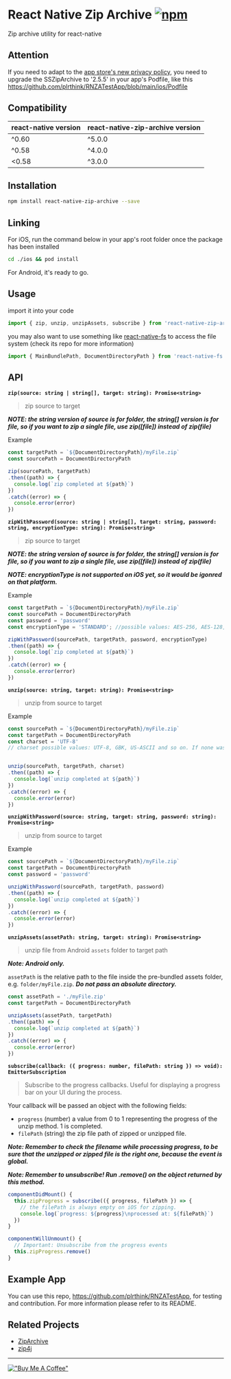 # React Native Zip Archive [![npm](https://img.shields.io/npm/v/react-native-zip-archive.svg)](https://www.npmjs.com/package/react-native-zip-archive)

Zip archive utility for react-native

## Attention

If you need to adapt to the [app store's new privacy policy](https://developer.apple.com/news/?id=3d8a9yyh), you need to upgrade the SSZipArchive to '2.5.5' in your app's Podfile, like this https://github.com/plrthink/RNZATestApp/blob/main/ios/Podfile

## Compatibility

| react-native version | react-native-zip-archive version |
| --- | --- |
| ^0.60 | ^5.0.0 |
| ^0.58 | ^4.0.0 |
| <0.58 | ^3.0.0 |


## Installation

```bash
npm install react-native-zip-archive --save
```


## Linking

For iOS, run the command below in your app's root folder once the package has been installed

````bash
cd ./ios && pod install
````

For Android, it's ready to go.


## Usage

import it into your code

```js
import { zip, unzip, unzipAssets, subscribe } from 'react-native-zip-archive'
```

you may also want to use something like [react-native-fs](https://github.com/johanneslumpe/react-native-fs) to access the file system (check its repo for more information)

```js
import { MainBundlePath, DocumentDirectoryPath } from 'react-native-fs'
```


## API

**`zip(source: string | string[], target: string): Promise<string>`**

> zip source to target

***NOTE: the string version of source is for folder, the string[] version is for file, so if you want to zip a single file, use zip([file]) instead of zip(file)***

Example

```js
const targetPath = `${DocumentDirectoryPath}/myFile.zip`
const sourcePath = DocumentDirectoryPath

zip(sourcePath, targetPath)
.then((path) => {
  console.log(`zip completed at ${path}`)
})
.catch((error) => {
  console.error(error)
})
```

**`zipWithPassword(source: string | string[], target: string, password: string, encryptionType: string): Promise<string>`**

> zip source to target

***NOTE: the string version of source is for folder, the string[] version is for file, so if you want to zip a single file, use zip([file]) instead of zip(file)***

***NOTE: encryptionType is not supported on iOS yet, so it would be igonred on that platform.***

Example

```js
const targetPath = `${DocumentDirectoryPath}/myFile.zip`
const sourcePath = DocumentDirectoryPath
const password = 'password'
const encryptionType = 'STANDARD'; //possible values: AES-256, AES-128, STANDARD. default is STANDARD

zipWithPassword(sourcePath, targetPath, password, encryptionType)
.then((path) => {
  console.log(`zip completed at ${path}`)
})
.catch((error) => {
  console.error(error)
})
```

**`unzip(source: string, target: string): Promise<string>`**

> unzip from source to target

Example

```js
const sourcePath = `${DocumentDirectoryPath}/myFile.zip`
const targetPath = DocumentDirectoryPath
const charset = 'UTF-8'
// charset possible values: UTF-8, GBK, US-ASCII and so on. If none was passed, default value is UTF-8


unzip(sourcePath, targetPath, charset)
.then((path) => {
  console.log(`unzip completed at ${path}`)
})
.catch((error) => {
  console.error(error)
})
```

**`unzipWithPassword(source: string, target: string, password: string): Promise<string>`**

> unzip from source to target

Example

```js
const sourcePath = `${DocumentDirectoryPath}/myFile.zip`
const targetPath = DocumentDirectoryPath
const password = 'password'

unzipWithPassword(sourcePath, targetPath, password)
.then((path) => {
  console.log(`unzip completed at ${path}`)
})
.catch((error) => {
  console.error(error)
})
```

**`unzipAssets(assetPath: string, target: string): Promise<string>`**

> unzip file from Android `assets` folder to target path

***Note: Android only.***

`assetPath` is the relative path to the file inside the pre-bundled assets folder, e.g. `folder/myFile.zip`. ***Do not pass an absolute directory.***

```js
const assetPath = './myFile.zip'
const targetPath = DocumentDirectoryPath

unzipAssets(assetPath, targetPath)
.then((path) => {
  console.log(`unzip completed at ${path}`)
})
.catch((error) => {
  console.error(error)
})
```

**`subscribe(callback: ({ progress: number, filePath: string }) => void): EmitterSubscription`**

> Subscribe to the progress callbacks. Useful for displaying a progress bar on your UI during the process.

Your callback will be passed an object with the following fields:

- `progress` (number)  a value from 0 to 1 representing the progress of the unzip method. 1 is completed.
- `filePath` (string)  the zip file path of zipped or unzipped file.


***Note: Remember to check the filename while processing progress, to be sure that the unzipped or zipped file is the right one, because the event is global.***

***Note: Remember to unsubscribe! Run .remove() on the object returned by this method.***

```js
componentDidMount() {
  this.zipProgress = subscribe(({ progress, filePath }) => {
    // the filePath is always empty on iOS for zipping.
    console.log(`progress: ${progress}\nprocessed at: ${filePath}`)
  })
}

componentWillUnmount() {
  // Important: Unsubscribe from the progress events
  this.zipProgress.remove()
}
```

## Example App
You can use this repo, https://github.com/plrthink/RNZATestApp, for testing and contribution. For more information please refer to its README.


## Related Projects

- [ZipArchive](https://github.com/ZipArchive/ZipArchive)
- [zip4j](https://github.com/srikanth-lingala/zip4j)

---

[!["Buy Me A Coffee"](https://www.buymeacoffee.com/assets/img/custom_images/orange_img.png)](https://www.buymeacoffee.com/plrthink)
